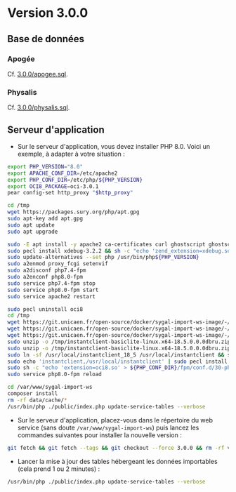 Version 3.0.0
=============

Base de données
---------------

### Apogée
Cf. [3.0.0/apogee.sql](3.0.0/apogee.sql).

### Physalis
Cf. [3.0.0/physalis.sql](3.0.0/physalis.sql).


Serveur d'application
---------------------

- Sur le serveur d'application, vous devez installer PHP 8.0. Voici un exemple, à adapter à votre situation :

```bash
export PHP_VERSION="8.0"
export APACHE_CONF_DIR=/etc/apache2
export PHP_CONF_DIR=/etc/php/${PHP_VERSION}
export OCI8_PACKAGE=oci-3.0.1
pear config-set http_proxy "$http_proxy"

cd /tmp
wget https://packages.sury.org/php/apt.gpg
sudo apt-key add apt.gpg
sudo apt update
sudo apt upgrade

sudo -E apt install -y apache2 ca-certificates curl ghostscript ghostscript-x git ldap-utils libaio1 libcurl4-openssl-dev libfreetype6-dev libicu-dev libjpeg62-turbo-dev libldap2-dev libmcrypt-dev libmemcached-dev libssl-dev libxml2-dev make memcached libmemcached-tools netcat-openbsd php-pear php${PHP_VERSION} php${PHP_VERSION}-bcmath php${PHP_VERSION}-curl php${PHP_VERSION}-dev php${PHP_VERSION}-fpm php${PHP_VERSION}-gd php${PHP_VERSION}-gettext php${PHP_VERSION}-iconv php${PHP_VERSION}-imagick php${PHP_VERSION}-intl php${PHP_VERSION}-ldap php${PHP_VERSION}-mbstring php${PHP_VERSION}-memcached php${PHP_VERSION}-mysql php${PHP_VERSION}-opcache php${PHP_VERSION}-pgsql php${PHP_VERSION}-soap php${PHP_VERSION}-xml php${PHP_VERSION}-zip php${PHP_VERSION}-cli php${PHP_VERSION}-common php${PHP_VERSION}-opcache php${PHP_VERSION}-readline ssh ssl-cert subversion unzip vim wget zlib1g-dev
sudo pecl install xdebug-3.2.2 && sh -c "echo 'zend_extension=xdebug.so' > /etc/php/${PHP_VERSION}/cli/conf.d/20-xdebug.ini" && sudo sh -c "echo 'zend_extension=xdebug.so' > /etc/php/${PHP_VERSION}/fpm/conf.d/20-xdebug.ini"
sudo update-alternatives --set php /usr/bin/php${PHP_VERSION}
sudo a2enmod proxy_fcgi setenvif
sudo a2disconf php7.4-fpm
sudo a2enconf php8.0-fpm
sudo service php7.4-fpm stop
sudo service php8.0-fpm start
sudo service apache2 restart

sudo pecl uninstall oci8
cd /tmp
wget https://git.unicaen.fr/open-source/docker/sygal-import-ws-image/-/blob/master/resources/instantclient-basiclite-linux.x64-18.5.0.0.0dbru.zip?ref_type=heads
wget https://git.unicaen.fr/open-source/docker/sygal-import-ws-image/-/blob/master/resources/instantclient-sdk-linux.x64-18.5.0.0.0dbru.zip?ref_type=heads
wget https://git.unicaen.fr/open-source/docker/sygal-import-ws-image/-/blob/master/resources/instantclient-sqlplus-linux.x64-18.5.0.0.0dbru.zip?ref_type=heads
sudo unzip -o /tmp/instantclient-basiclite-linux.x64-18.5.0.0.0dbru.zip -d /usr/local/ && sudo unzip -o /tmp/instantclient-sdk-linux.x64-18.5.0.0.0dbru.zip -d /usr/local/ && sudo unzip -o /tmp/instantclient-sqlplus-linux.x64-18.5.0.0.0dbru.zip -d /usr/local/ && 
sudo unzip -o /tmp/instantclient-basiclite-linux.x64-18.5.0.0.0dbru.zip -d /usr/local/ && sudo unzip -o /tmp/instantclient-sdk-linux.x64-18.5.0.0.0dbru.zip -d /usr/local/ && sudo unzip -o /tmp/instantclient-sqlplus-linux.x64-18.5.0.0.0dbru.zip -d /usr/local/
sudo ln -sf /usr/local/instantclient_18_5 /usr/local/instantclient && sudo ln -sf /usr/local/instantclient/sqlplus /usr/bin/sqlplus
sudo echo 'instantclient,/usr/local/instantclient' | sudo pecl install ${OCI8_PACKAGE}
sudo sh -c "echo 'extension=oci8.so' > ${PHP_CONF_DIR}/fpm/conf.d/30-php-oci8.ini" && sudo sh -c "echo 'extension=oci8.so' > ${PHP_CONF_DIR}/cli/conf.d/30-php-oci8.ini" && sudo sh -c "echo '/usr/local/instantclient' > /etc/ld.so.conf.d/oracle-instantclient.conf" && sudo ldconfig
sudo service php8.0-fpm reload

cd /var/www/sygal-import-ws
composer install
rm -rf data/cache/*
/usr/bin/php ./public/index.php update-service-tables --verbose
```

- Sur le serveur d'application, placez-vous dans le répertoire du web service (sans doute `/var/www/sygal-import-ws`)
  puis lancez les commandes suivantes pour installer la nouvelle version :
```bash
git fetch && git fetch --tags && git checkout --force 3.0.0 && rm -rf vendor/* && bash install.sh
```

- Lancer la mise à jour des tables hébergeant les données importables (cela prend 1 ou 2 minutes) :
```bash
/usr/bin/php ./public/index.php update-service-tables --verbose
```
